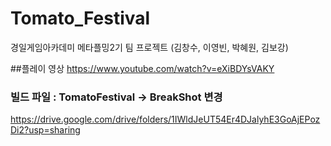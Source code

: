 # Tomato_Festival
경일게임아카데미 메타플밍2기 팀 프로젝트 (김창수, 이영빈, 박혜원, 김보강)

##플레이 영상
https://www.youtube.com/watch?v=eXiBDYsVAKY

### 빌드 파일 : TomatoFestival -> BreakShot 변경
https://drive.google.com/drive/folders/1IWldJeUT54Er4DJalyhE3GoAjEPozDi2?usp=sharing
